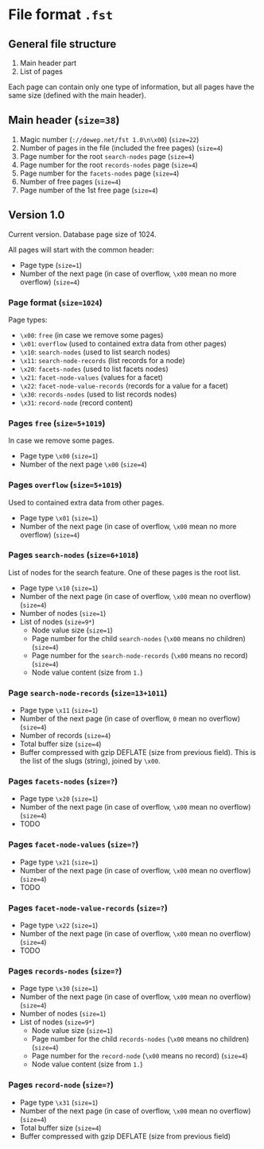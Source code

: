# File format `.fst`

## General file structure

1. Main header part
2. List of pages

Each page can contain only one type of information, but all pages have the same size (defined with the main header).

## Main header (`size=38`)

1. Magic number (`://dewep.net/fst 1.0\n\x00`) (`size=22`)
2. Number of pages in the file (included the free pages) (`size=4`)
3. Page number for the root `search-nodes` page (`size=4`)
3. Page number for the root `records-nodes` page (`size=4`)
3. Page number for the `facets-nodes` page (`size=4`)
4. Number of free pages (`size=4`)
5. Page number of the 1st free page (`size=4`)

## Version 1.0

Current version. Database page size of 1024.

All pages will start with the common header:

- Page type (`size=1`)
- Number of the next page (in case of overflow, `\x00` mean no more overflow) (`size=4`)

### Page format (`size=1024`)

Page types:

- `\x00`: `free` (in case we remove some pages)
- `\x01`: `overflow` (used to contained extra data from other pages)
- `\x10`: `search-nodes` (used to list search nodes)
- `\x11`: `search-node-records` (list records for a node)
- `\x20`: `facets-nodes` (used to list facets nodes)
- `\x21`: `facet-node-values` (values for a facet)
- `\x22`: `facet-node-value-records` (records for a value for a facet)
- `\x30`: `records-nodes` (used to list records nodes)
- `\x31`: `record-node` (record content)

### Pages `free` (`size=5+1019`)

In case we remove some pages.

- Page type `\x00` (`size=1`)
- Number of the next page `\x00` (`size=4`)

### Pages `overflow` (`size=5+1019`)

Used to contained extra data from other pages.

- Page type `\x01` (`size=1`)
- Number of the next page (in case of overflow, `\x00` mean no more overflow) (`size=4`)

### Pages `search-nodes` (`size=6+1018`)

List of nodes for the search feature. One of these pages is the root list.

- Page type `\x10` (`size=1`)
- Number of the next page (in case of overflow, `\x00` mean no overflow) (`size=4`)
- Number of nodes (`size=1`)
- List of nodes (`size=9*`)
  - Node value size (`size=1`)
  - Page number for the child `search-nodes` (`\x00` means no children) (`size=4`)
  - Page number for the `search-node-records` (`\x00` means no record) (`size=4`)
  - Node value content (size from `1.`)

### Page `search-node-records` (`size=13+1011`)

- Page type `\x11` (`size=1`)
- Number of the next page (in case of overflow, `0` mean no overflow) (`size=4`)
- Number of records (`size=4`)
- Total buffer size (`size=4`)
- Buffer compressed with gzip DEFLATE (size from previous field). This is the list of the slugs (string), joined by `\x00`.

### Pages `facets-nodes` (`size=?`)

- Page type `\x20` (`size=1`)
- Number of the next page (in case of overflow, `\x00` mean no overflow) (`size=4`)
- TODO

### Pages `facet-node-values` (`size=?`)

- Page type `\x21` (`size=1`)
- Number of the next page (in case of overflow, `\x00` mean no overflow) (`size=4`)
- TODO

### Pages `facet-node-value-records` (`size=?`)

- Page type `\x22` (`size=1`)
- Number of the next page (in case of overflow, `\x00` mean no overflow) (`size=4`)
- TODO

### Pages `records-nodes` (`size=?`)

- Page type `\x30` (`size=1`)
- Number of the next page (in case of overflow, `\x00` mean no overflow) (`size=4`)
- Number of nodes (`size=1`)
- List of nodes (`size=9*`)
  - Node value size (`size=1`)
  - Page number for the child `records-nodes` (`\x00` means no children) (`size=4`)
  - Page number for the `record-node` (`\x00` means no record) (`size=4`)
  - Node value content (size from `1.`)

### Pages `record-node` (`size=?`)

- Page type `\x31` (`size=1`)
- Number of the next page (in case of overflow, `\x00` mean no overflow) (`size=4`)
- Total buffer size (`size=4`)
- Buffer compressed with gzip DEFLATE (size from previous field)
